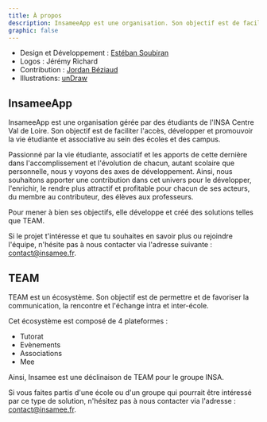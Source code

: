 ```yaml
---
title: À propos
description: InsameeApp est une organisation. Son objectif est de faciliter l'accès, développer et promouvoir la vie étudiante et associative au sein des écoles et des campus.
graphic: false
---
```


- Design et Développement : [Estéban Soubiran](https://www.linkedin.com/in/esteban25/)
- Logos : Jérémy Richard
- Contribution : [Jordan Béziaud](https://www.linkedin.com/in/jordan-b%C3%A9ziaud-5a2334224/)
- Illustrations: [unDraw](https://undraw.co/)

## InsameeApp

InsameeApp est une organisation gérée par des étudiants de l'INSA Centre Val de Loire. Son objectif est de faciliter l'accès, développer et promouvoir la vie étudiante et associative au sein des écoles et des campus.

Passionné par la vie étudiante, associatif et les apports de cette dernière dans l'accomplissement et l'évolution de chacun, autant scolaire que personnelle, nous y voyons des axes de développement. Ainsi, nous souhaitons apporter une contribution dans cet univers pour le développer, l'enrichir, le rendre plus attractif et profitable pour chacun de ses acteurs, du membre au contributeur, des élèves aux professeurs.

Pour mener à bien ses objectifs, elle développe et créé des solutions telles que TEAM.

Si le projet t'intéresse et que tu souhaites en savoir plus ou rejoindre l'équipe, n'hésite pas à nous contacter via l'adresse suivante : [contact@insamee.fr](mailto:contact@insamee.fr).

## TEAM

TEAM est un écosystème. Son objectif est de permettre et de favoriser la communication, la rencontre et l'échange intra et inter-école.

Cet écosystème est composé de 4 plateformes :

- Tutorat
- Evènements
- Associations
- Mee

Ainsi, Insamee est une déclinaison de TEAM pour le groupe INSA.

Si vous faites partis d'une école ou d'un groupe qui pourrait être intéressé par ce type de solution, n'hésitez pas à nous contacter via l'adresse : [contact@insamee.fr](mailto:contact@insamee.fr).
